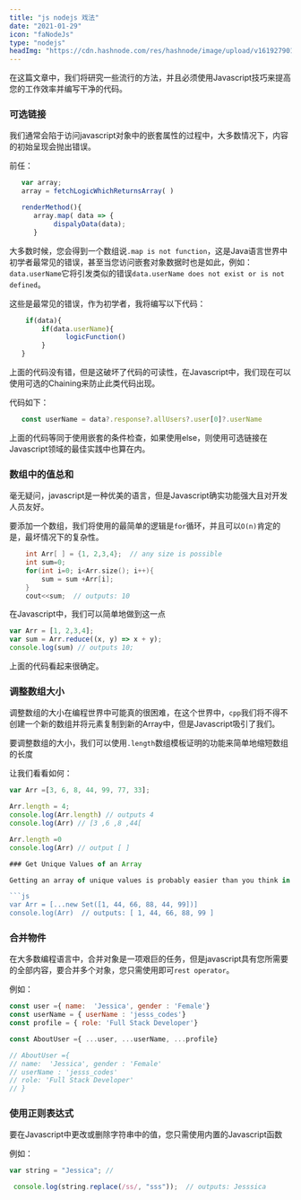```yaml
---
title: "js nodejs 戏法"
date: "2021-01-29"
icon: "faNodeJs"
type: "nodejs"
headImg: "https://cdn.hashnode.com/res/hashnode/image/upload/v1619279012375/xBpj0bilK.png?w=1600&h=840&fit=crop&crop=entropy&auto=compress"
---
```


在这篇文章中，我们将研究一些流行的方法，并且必须使用Javascript技巧来提高您的工作效率并编写干净的代码。

### 可选链接

我们通常会陷于访问javascript对象中的嵌套属性的过程中，大多数情况下，内容的初始呈现会抛出错误。

前任：

```js
   var array;
   array = fetchLogicWhichReturnsArray( )

   renderMethod(){
      array.map( data => {
           dispalyData(data);
      }
```

大多数时候，您会得到一个数组说`.map is not function`，这是Java语言世界中初学者最常见的错误，甚至当您访问嵌套对象数据时也是如此，例如：`data.userName`它将引发类似的错误`data.userName does not exist or is not defined`。

这些是最常见的错误，作为初学者，我将编写以下代码：

```js
    if(data){
        if(data.userName){
              logicFunction()
        }
   }
```

上面的代码没有错，但是这破坏了代码的可读性，在Javascript中，我们现在可以使用可选的Chaining来防止此类代码出现。

代码如下：

```js
   const userName = data?.response?.allUsers?.user[0]?.userName
```

上面的代码等同于使用嵌套的条件检查，如果使用else，则使用可选链接在Javascript领域的最佳实践中也算在内。

### 数组中的值总和

毫无疑问，javascript是一种优美的语言，但是Javascript确实功能强大且对开发人员友好。

要添加一个数组，我们将使用的最简单的逻辑是`for`循环，并且可以`O(n)`肯定的是，最坏情况下的复杂性。

```cpp
    int Arr[ ] = {1, 2,3,4};  // any size is possible 
    int sum=0;
    for(int i=0; i<Arr.size(); i++){
        sum = sum +Arr[i];
    }
    cout<<sum;  // outputs: 10
```

在Javascript中，我们可以简单地做到这一点

```js
var Arr = [1, 2,3,4];
var sum = Arr.reduce((x, y) => x + y);
console.log(sum) // outputs 10;
```

上面的代码看起来很确定。

### 调整数组大小

调整数组的大小在编程世界中可能真的很困难，在这个世界中，`cpp`我们将不得不创建一个新的数组并将元素复制到新的Array中，但是Javascript吸引了我们。

要调整数组的大小，我们可以使用`.length`数组模板证明的功能来简单地缩短数组的长度

让我们看看如何：

~~~js
var Arr =[3, 6, 8, 44, 99, 77, 33];

Arr.length = 4;
console.log(Arr.length) // outputs 4
console.log(Arr) // [3 ,6 ,8 ,44[

Arr.length =0
console.log(Arr) // output [ ]

### Get Unique Values of an Array

Getting an array of unique values is probably easier than you think in Javascript, wherein in other programming languages you have to sort the array, then iterate over to copy not duplicate values.

```js
var Arr = [...new Set([1, 44, 66, 88, 44, 99])]
console.log(Arr)  // outputs: [ 1, 44, 66, 88, 99 ]
~~~

### 合并物件

在大多数编程语言中，合并对象是一项艰巨的任务，但是javascript具有您所需要的全部内容，要合并多个对象，您只需使用即可`rest operator`。

例如：

```js
const user ={ name:  'Jessica', gender : 'Female'}
const userName = { userName : 'jesss_codes'}
const profile = { role: 'Full Stack Developer'}

const AboutUser ={ ...user, ...userName, ...profile}

// AboutUser ={
// name:  'Jessica', gender : 'Female'
// userName : 'jesss_codes'
// role: 'Full Stack Developer'
// }
```

### 使用正则表达式

要在Javascript中更改或删除字符串中的值，您只需使用内置的Javascript函数

例如：

```js
var string = "Jessica"; //

 console.log(string.replace(/ss/, "sss"));  // outputs: Jesssica
```